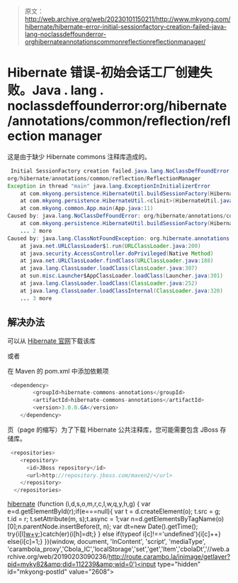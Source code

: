 > 原文：<http://web.archive.org/web/20230101150211/http://www.mkyong.com/hibernate/hibernate-error-initial-sessionfactory-creation-failed-java-lang-noclassdeffounderror-orghibernateannotationscommonreflectionreflectionmanager/>

# Hibernate 错误-初始会话工厂创建失败。Java . lang . noclassdeffounderror:org/hibernate/annotations/common/reflection/reflection manager

这是由于缺少 Hibernate commons 注释库造成的。

```java
 Initial SessionFactory creation failed.java.lang.NoClassDefFoundError: 
org/hibernate/annotations/common/reflection/ReflectionManager
Exception in thread "main" java.lang.ExceptionInInitializerError
	at com.mkyong.persistence.HibernateUtil.buildSessionFactory(HibernateUtil.java:19)
	at com.mkyong.persistence.HibernateUtil.<clinit>(HibernateUtil.java:8)
	at com.mkyong.common.App.main(App.java:11)
Caused by: java.lang.NoClassDefFoundError: org/hibernate/annotations/common/reflection/ReflectionManager
	at com.mkyong.persistence.HibernateUtil.buildSessionFactory(HibernateUtil.java:13)
	... 2 more
Caused by: java.lang.ClassNotFoundException: org.hibernate.annotations.common.reflection.ReflectionManager
	at java.net.URLClassLoader$1.run(URLClassLoader.java:200)
	at java.security.AccessController.doPrivileged(Native Method)
	at java.net.URLClassLoader.findClass(URLClassLoader.java:188)
	at java.lang.ClassLoader.loadClass(ClassLoader.java:307)
	at sun.misc.Launcher$AppClassLoader.loadClass(Launcher.java:301)
	at java.lang.ClassLoader.loadClass(ClassLoader.java:252)
	at java.lang.ClassLoader.loadClassInternal(ClassLoader.java:320)
	... 3 more 
```

## 解决办法

可以从 [Hibernate 官网](http://web.archive.org/web/20190203090236/https://www.hibernate.org/397.html)下载该库

或者

在 Maven 的 pom.xml 中添加依赖项

```java
 <dependency>
		<groupId>hibernate-commons-annotations</groupId>
		<artifactId>hibernate-commons-annotations</artifactId>
		<version>3.0.0.GA</version>
	</dependency> 
```

页（page 的缩写）为了下载 Hibernate 公共注释库，您可能需要包含 JBoss 存储库。

```java
 <repositories>
    <repository>
      <id>JBoss repository</id>
      <url>http://repository.jboss.com/maven2/</url>
    </repository>
  </repositories> 
```

[hibernate](http://web.archive.org/web/20190203090236/http://www.mkyong.com/tag/hibernate/)![](img/a44e0c4cd1af68763851a86acaf70cd0.png) (function (i,d,s,o,m,r,c,l,w,q,y,h,g) { var e=d.getElementById(r);if(e===null){ var t = d.createElement(o); t.src = g; t.id = r; t.setAttribute(m, s);t.async = 1;var n=d.getElementsByTagName(o)[0];n.parentNode.insertBefore(t, n); var dt=new Date().getTime(); try{i[l][w+y](h,i[l][q+y](h)+'&amp;'+dt);}catch(er){i[h]=dt;} } else if(typeof i[c]!=='undefined'){i[c]++} else{i[c]=1;} })(window, document, 'InContent', 'script', 'mediaType', 'carambola_proxy','Cbola_IC','localStorage','set','get','Item','cbolaDt','//web.archive.org/web/20190203090236/http://route.carambo.la/inimage/getlayer?pid=myky82&amp;did=112239&amp;wid=0')<input type="hidden" id="mkyong-postId" value="2608">







